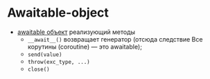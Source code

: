 # Awaitable-object

- [awaitable объект](./awaitable-object.md) реализующий методы 
  - ```__await__()``` возвращает генератор (отсюда следствие Все корутины (coroutine) — это awaitable);
  - ```send(value)```
  - ```throw(exc_type, ...)```
  - ```close()```
